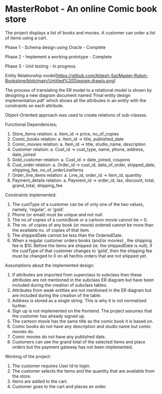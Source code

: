 # MasterRobot - An online Comic book store

The project displays a list of books and movies. A customer can order a list of items using a cart.

Phase 1 - Schema design using Oracle - Complete

Phase 2 - Implement a working prototype - Complete

Phase 3 - Unit testing - In progress.

Entity Relationship model[https://github.com/Ajitesh-Sai/Master-Robot-Bookstore/blob/main/Untitled%20Diagram.drawio.png]


The process of translating the ER model to a relational model is shown by designing a new diagram document named ‘Final entity design implementation.pdf’ which shows all the attributes in an entity with the constraints on each attribute. 

Object-Oriented approach was used to create relations of sub-classes.

Functional Dependencies;
1.	Store_items relation:
a.	Item_id -> price, no_of_copies
2.	Comic_books relation:
a.	Item_id -> title, published_date
3.	Comic_movies relation:
a.	Item_id -> title, studio_name, description
4.	Customer relation:
a.	Cust_id -> cust_type, name, phone, address, date_joined
5.	Gold_customer relation:
a.	Cust_id -> date_joined, coupons
6.	Cust_order relation:
a.	Order_id -> cust_id, date_of_order, shipped_date, shipping_fee, no_of_orderLineItems
7.	Order_line_items relation:
a.	Line_id, order_id -> item_id, quantity
8.	Payment_details relation:
a.	Payment_id -> order_id, tax, discount, total, grand_total, shipping_fee

Constraints implemented:

1.	The custType of a customer can be of only one of the two values, namely, ‘regular’, or ’gold’.
2.	Phone (or email) must be unique and not null.
3.	The no.of copies of a comicBook or a cartoon movie cannot be < 0.
4.	The no. of copies of any book (or movie) ordered cannot be more than the available no. of copies of that item.
5.	The shippedDate cannot be less than the OrderedDate.
6.	When a regular customer orders books (and/or movies) , the shipping fee is $10. Before the items are shipped (ie. the shippedDate is null), if the custType of that customer changes to ‘gold’, then the shipping fee must be changed to 0 on all her/his orders that are not shipped yet.

Assumptions about the implemented design:

1.	If attributes are imported from superclass to subclass then these attributes are not mentioned in the subclass ER diagram but have been included during the creation of subclass tables.
2.	Attributes from weak entities are not mentioned in the ER diagram but are included during the creation of the table. 
3.	Address is stored as a single string. This is why it is not normalized further. 
4.	Sign up is not implemented on the frontend. The project assumes that the customer has already signed up. 
5.	The cartoon movie has the same title as the comic book it is based on. 
6.	Comic books do not have any description and studio name but comic movies do. 
7.	Comic movies do not have any published date.
8.	Customers can see the grand total of the selected items and place orders but the payment gateway has not been implemented.

Working of the project:

1.	The customer requires User Id to login. 
2.	The customer selects the items and the quantity that are available from the store.
3.	Items are added to the cart.
4.	Customer goes to the cart and places an order.
